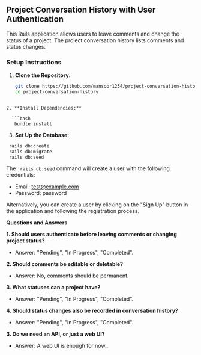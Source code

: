 ## Project Conversation History with User Authentication

This Rails application allows users to leave comments and change the status of a project. The project conversation history lists comments and status changes.

### Setup Instructions

1. **Clone the Repository:**

   ```bash
   git clone https://github.com/mansoor1234/project-conversation-history.git
   cd project-conversation-history
```

2. **Install Dependencies:**

  ```bash
   bundle install
```
3. **Set Up the Database:**

  ```bash
   rails db:create
   rails db:migrate
   rails db:seed
```
The ``` rails db:seed``` command will create a user with the following credentials:
- Email: test@example.com
- Password: password

Alternatively, you can create a user by clicking on the "Sign Up" button in the application and following the registration process.

**Questions and Answers**

**1. Should users authenticate before leaving comments or changing project status?**
- Answer:  "Pending", "In Progress", "Completed".

**2. Should comments be editable or deletable?**
- Answer:  No, comments should be permanent.

**3. What statuses can a project have?**
- Answer:  "Pending", "In Progress", "Completed".

**4. Should status changes also be recorded in conversation history?**
- Answer:  "Pending", "In Progress", "Completed".

**3. Do we need an API, or just a web UI?**
- Answer: A web UI is enough for now..